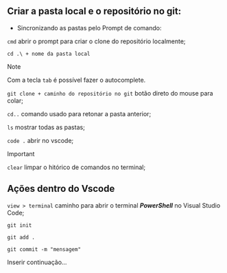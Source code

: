 ## Criar a pasta local e o repositório no git:


<!-- comentário --> 


   * Sincronizando as pastas pelo Prompt de comando:


`cmd`  abrir o prompt para criar o clone do repositório localmente;

`cd .\ + nome da pasta local`

>[!NOTE]
>
>Com a tecla `tab`  é possível fazer o autocomplete.

`git clone + caminho do repositório no git`  botão direto do mouse para colar;

`cd..`  comando usado para retonar a pasta anterior;

`ls`   mostrar todas as pastas;

`code .`    abrir no vscode;

>[!IMPORTANT]
>
> `clear`   limpar o hitórico de comandos no terminal;

## Ações dentro do Vscode
               

`view > terminal`   caminho para abrir o terminal ***PowerShell*** no Visual Studio Code;

`git init`

`git add .`

`git commit -m "mensagem"`

Inserir continuação...


